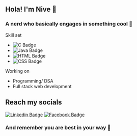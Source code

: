 ## Hola! I'm Nive 🤞
### A nerd who basically engages in something cool 🦾
Skill set
* ![C Badge](https://img.shields.io/badge/C-00599C?style=for-the-badge&logo=c&logoColor=white)
* ![Java Badge](https://img.shields.io/badge/Java-ED8B00?style=for-the-badge&logo=java&logoColor=white)
* ![HTML Badge](https://img.shields.io/badge/HTML5-E34F26?style=for-the-badge&logo=html5&logoColor=white)
* ![CSS Badge](https://img.shields.io/badge/CSS3-1572B6?style=for-the-badge&logo=css3&logoColor=white)

Working on
* Programming/ DSA
* Full stack web development
## Reach my socials
[![Linkedin Badge](https://img.shields.io/badge/LinkedIn-0077B5?style=for-the-badge&logo=linkedin&logoColor=white)](https://www.linkedin.com/in/nivedha-vijayakumar-5185b1224/)
[![Facebook Badge](https://img.shields.io/badge/Facebook-1877F2?style=for-the-badge&logo=facebook&logoColor=white)](https://www.facebook.com/profile.php?id=100074261173701)
### And remember you are best in your way 🌈




